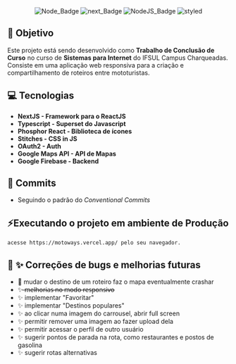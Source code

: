 <div align="center">
  
&nbsp;

![Node_Badge][node_version_badge] ![next_Badge][next_badge] ![NodeJS_Badge][typescript] ![styled][styled]

</div>

## **:rocket: Objetivo**

Este projeto está sendo desenvolvido como **Trabalho de Conclusão de Curso** no curso de **Sistemas para Internet** do IFSUL Campus Charqueadas. Consiste em uma aplicação web responsiva para a criação e compartilhamento de roteiros entre mototuristas.

## **:computer: Tecnologias**

- **NextJS - Framework para o ReactJS**
- **Typescript - Superset do Javascript**
- **Phosphor React - Biblioteca de ícones**
- **Stitches - CSS in JS**
- **OAuth2 - Auth**
- **Google Maps API - API de Mapas**
- **Google Firebase - Backend**

## **📩 Commits**

- Seguindo o padrão do *Conventional Commits*

## **⚡Executando o projeto em ambiente de Produção**

```sh
acesse https://motoways.vercel.app/ pelo seu navegador.
```

## **🐛 ✨ Correções de bugs e melhorias futuras**
- 🐛 mudar o destino de um roteiro faz o mapa eventualmente crashar
- ✨ ̶m̶e̶l̶h̶o̶r̶i̶a̶s̶ ̶n̶o̶ ̶m̶o̶d̶o̶ ̶r̶e̶s̶p̶o̶n̶s̶i̶v̶o̶
- ✨ implementar "Favoritar"
- ✨ implementar "Destinos populares"
- ✨ ao clicar numa imagem do carrousel, abrir full screen
- ✨ permitir remover uma imagem ao fazer upload dela
- ✨ permitir acessar o perfil de outro usuário
- ✨ sugerir pontos de parada na rota, como restaurantes e postos de gasolina
- ✨ sugerir rotas alternativas

<!-- Badges -->

[node_version_badge]: https://img.shields.io/badge/Node-18.16.0-green
[next_badge]: https://img.shields.io/badge/Web-NextJS-blue
[typescript]: https://img.shields.io/badge/TS-Typescript-blue
[styled]: https://img.shields.io/badge/CSS-Stitches-yellow
